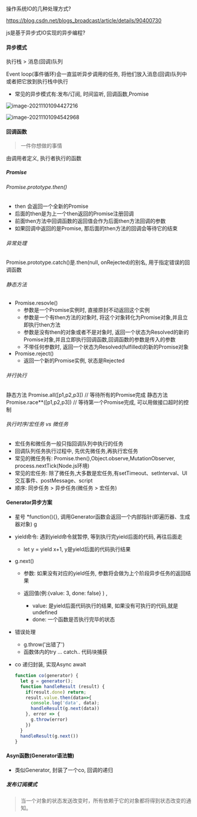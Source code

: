 操作系统IO的几种处理方式?

https://blog.csdn.net/blogs_broadcast/article/details/90400730

js是基于异步式IO实现的异步编程?

#### 异步模式

执行栈 > 消息(回调)队列

Event loop(事件循环)会一直监听异步调用的任务, 将他们放入消息(回调)队列中或者把它放到执行栈中执行

* 常见的异步模式有:发布/订阅, 时间监听, 回调函数,Promise

![image-20211101094427216](https://bluenote.oss-cn-shanghai.aliyuncs.com/img/20211101094427.png)

![image-20211101094542968](https://bluenote.oss-cn-shanghai.aliyuncs.com/img/20211101094543.png)

#### 回调函数

> 一件你想做的事情

由调用者定义, 执行者执行的函数

##### Promise

###### Promise.prototype.then()

* then 会返回一个全新的Promise
* 后面的then是为上一个then返回的Promise注册回调
* 前面then方法中回调函数的返回值会作为后面then方法回调的参数
* 如果回调中返回的是Promise, 那后面的then方法的回调会等待它的结束

###### 异常处理

Promise.prototype.catch()是.then(null, onRejected)的别名, 用于指定错误的回调函数

###### 静态方法

* Promise.resovle()
  * 参数是一个Promise实例时, 直接原封不动返回这个实例
  * 参数是一个有then方法的对象时, 将这个对象转化为Promise对象,并且立即执行then方法
  * 参数是没有then的对象或者不是对象时, 返回一个状态为Resolved的新的Promise对象,并且立即执行回调函数,回调函数的参数是传入的参数
  * 不带任何参数时,  返回一个状态为Resolved(fulfilled)的新的Promise对象
* Promise.reject()
  * 返回一个新的Promise实例, 状态是Rejected

###### 并行执行

静态方法 Promise.all([p1,p2,p3]) // 等待所有的Promise完成
静态方法 Promise.race**([p1,p2,p3]) // 等待第一个Promise完成, 可以用做接口超时的控制

###### 执行时序/宏任务 vs 微任务

* 宏任务和微任务一般只指回调队列中执行的任务
* 回调队列任务执行过程中, 先优先微任务,再执行宏任务
* 常见的微任务有: Promise.then(),Object.observe,MutationObserver, process.nextTick(Node.js环境)
* 常见的宏任务: 除了微任务,大多数是宏任务,有setTimeout、setInterval、UI交互事件、postMessage、script
* 顺序: 同步任务 > 异步任务(微任务 > 宏任务)

#### Generator异步方案

* 星号 *function(){}, 调用Generator函数会返回一个内部指针(即遍历器、生成器对象) g

* yield命令: 遇到yield命令就暂停, 等到执行完yield后面的代码, 再往后面走

  * let y = yield x+1, y是yield后面的代码执行结果

* g.next()

  * 参数: 如果没有对应的yield任务, 参数将会做为上个阶段异步任务的返回结果

  * 返回值(例:{value: 3, done: false} ) , 
    * value: 是yield后面代码执行的结果, 如果没有可执行的代码,就是undefined
    * done: 一个函数是否执行完毕的状态

* 错误处理

  * g.throw('出错了')
  * 函数体内的try ... catch.. 代码块捕获

* co 递归封装, 实现Async await

  ```javascript
  function co(generator) {
    let g = generator();
    function handleResult (result) {
      if(result.done) return;
      result.value.then(data=>{
        console.log('data', data);
        handleResult(g.next(data))
      }, error => {
        g.throw(error)
      })
    }
    handleResult(g.next())
  }
  ```

  

#### Asyn函数(Generator语法糖)

* 类似Generator, 封装了一个co, 回调的递归

##### 发布订阅模式

> 当一个对象的状态发送改变时，所有依赖于它的对象都将得到状态改变的通知。

